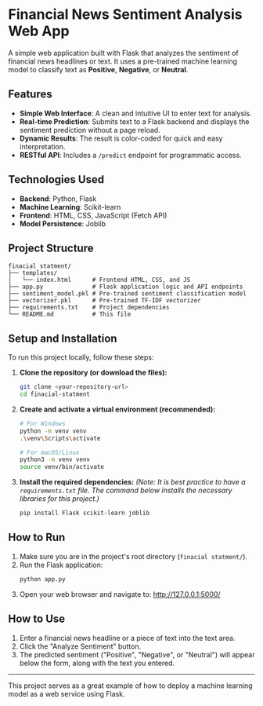# Financial News Sentiment Analysis Web App

A simple web application built with Flask that analyzes the sentiment of financial news headlines or text. It uses a pre-trained machine learning model to classify text as **Positive**, **Negative**, or **Neutral**.

## Features

*   **Simple Web Interface**: A clean and intuitive UI to enter text for analysis.
*   **Real-time Prediction**: Submits text to a Flask backend and displays the sentiment prediction without a page reload.
*   **Dynamic Results**: The result is color-coded for quick and easy interpretation.
*   **RESTful API**: Includes a `/predict` endpoint for programmatic access.

## Technologies Used

*   **Backend**: Python, Flask
*   **Machine Learning**: Scikit-learn
*   **Frontend**: HTML, CSS, JavaScript (Fetch API)
*   **Model Persistence**: Joblib

## Project Structure

```
finacial statment/
├── templates/
│   └── index.html      # Frontend HTML, CSS, and JS
├── app.py              # Flask application logic and API endpoints
├── sentiment_model.pkl # Pre-trained sentiment classification model
├── vectorizer.pkl      # Pre-trained TF-IDF vectorizer
├── requirements.txt    # Project dependencies
└── README.md           # This file
```

## Setup and Installation

To run this project locally, follow these steps:

1.  **Clone the repository (or download the files):**
    ```bash
    git clone <your-repository-url>
    cd finacial-statment
    ```

2.  **Create and activate a virtual environment (recommended):**
    ```bash
    # For Windows
    python -m venv venv
    .\venv\Scripts\activate

    # For macOS/Linux
    python3 -m venv venv
    source venv/bin/activate
    ```

3.  **Install the required dependencies:**
    *(Note: It is best practice to have a `requirements.txt` file. The command below installs the necessary libraries for this project.)*
    ```bash
    pip install Flask scikit-learn joblib
    ```

## How to Run

1.  Make sure you are in the project's root directory (`finacial statment/`).
2.  Run the Flask application:
    ```bash
    python app.py
    ```
3.  Open your web browser and navigate to:
    http://127.0.0.1:5000/

## How to Use

1.  Enter a financial news headline or a piece of text into the text area.
2.  Click the "Analyze Sentiment" button.
3.  The predicted sentiment ("Positive", "Negative", or "Neutral") will appear below the form, along with the text you entered.

---

This project serves as a great example of how to deploy a machine learning model as a web service using Flask.
